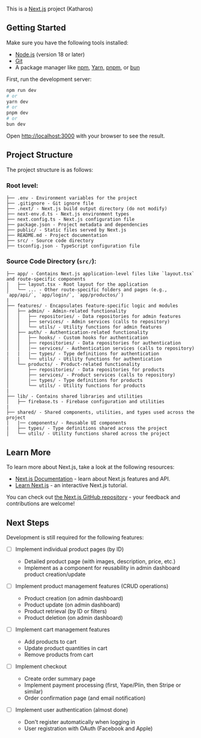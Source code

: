 This is a [Next.js](https://nextjs.org) project (Katharos)

## Getting Started

Make sure you have the following tools installed:

- [Node.js](https://nodejs.org) (version 18 or later)
- [Git](https://git-scm.com)
- A package manager like [npm](https://www.npmjs.com/), [Yarn](https://yarnpkg.com/), [pnpm](https://pnpm.io/), or [bun](https://bun.sh/)


First, run the development server:

```bash
npm run dev
# or
yarn dev
# or
pnpm dev
# or
bun dev
```

Open [http://localhost:3000](http://localhost:3000) with your browser to see the result.

## Project Structure

The project structure is as follows:

### Root level:
```
├── .env - Environment variables for the project
├── .gitignore - Git ignore file
├── .next/ - Next.js build output directory (do not modify)
├── next-env.d.ts - Next.js environment types
├── next.config.ts - Next.js configuration file
├── package.json - Project metadata and dependencies
├── public/ - Static files served by Next.js
├── README.md - Project documentation
├── src/ - Source code directory
├── tsconfig.json - TypeScript configuration file
```

### Source Code Directory (`src/`):
```
├── app/ - Contains Next.js application-level files like `layout.tsx` and route-specific components
│   ├── layout.tsx - Root layout for the application
│   └── ... - Other route-specific folders and pages (e.g., `app/api/`, `app/login/`, `app/productos/`)
|
├── features/ - Encapsulates feature-specific logic and modules
│   ├── admin/ - Admin-related functionality
│   │   ├── repositories/ - Data repositories for admin features
│   │   ├── services/ - Admin services (calls to repository)
│   │   └── utils/ - Utility functions for admin features
│   ├── auth/ - Authentication-related functionality
│   │   ├── hooks/ - Custom hooks for authentication
│   │   ├── repositories/ - Data repositories for authentication
│   │   |── services/ - Authentication services (calls to repository)
|   |   |── types/ - Type definitions for authentication
│   |   └── utils/ - Utility functions for authentication
│   └── products/ - Product-related functionality
│       ├── repositories/ - Data repositories for products
│       ├── services/ - Product services (calls to repository)
│       |── types/ - Type definitions for products
│       └── utils/ - Utility functions for products
|
├── lib/ - Contains shared libraries and utilities
│   ├── firebase.ts - Firebase configuration and utilities
|
├── shared/ - Shared components, utilities, and types used across the project
│   |── components/ - Reusable UI components
|   ├── types/ - Type definitions shared across the project
│   └── utils/ - Utility functions shared across the project
```

## Learn More

To learn more about Next.js, take a look at the following resources:

- [Next.js Documentation](https://nextjs.org/docs) - learn about Next.js features and API.
- [Learn Next.js](https://nextjs.org/learn) - an interactive Next.js tutorial.

You can check out [the Next.js GitHub repository](https://github.com/vercel/next.js) - your feedback and contributions are welcome!

## Next Steps

Development is still required for the following features:

- [ ] Implement individual product pages (by ID)
  - Detailed product page (with images, description, price, etc.)
  - Implement as a component for reusability in admin dashboard product creation/update

- [ ] Implement product management features (CRUD operations)
  - Product creation (on admin dashboard)
  - Product update (on admin dashboard)
  - Product retrieval (by ID or filters)
  - Product deletion (on admin dashboard)

- [ ] Implement cart management features
  - Add products to cart
  - Update product quantities in cart
  - Remove products from cart

- [ ] Implement checkout
  - Create order summary page
  - Implement payment processing (first, Yape/Plin, then Stripe or similar)
  - Order confirmation page (and email notification)

- [ ] Implement user authentication (almost done)
  - Don't register automatically when logging in
  - User registration with OAuth (Facebook and Apple)